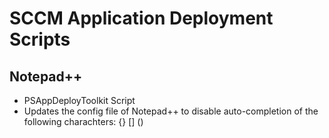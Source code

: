 # SCCM Application Deployment Scripts
## Notepad++

*  PSAppDeployToolkit Script
*  Updates the config file of Notepad++ to disable auto-completion of the following charachters: {} [] ()